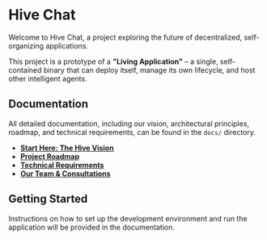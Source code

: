 # Hive Chat

Welcome to Hive Chat, a project exploring the future of decentralized, self-organizing applications.

This project is a prototype of a **"Living Application"** – a single, self-contained binary that can deploy itself, manage its own lifecycle, and host other intelligent agents.

## Documentation

All detailed documentation, including our vision, architectural principles, roadmap, and technical requirements, can be found in the `docs/` directory.

*   [**Start Here: The Hive Vision**](docs/00_VISION.md)
*   [**Project Roadmap**](docs/02_ROADMAP.md)
*   [**Technical Requirements**](docs/03_REQUIREMENTS.md)
*   [**Our Team & Consultations**](docs/team/index.md)

## Getting Started

Instructions on how to set up the development environment and run the application will be provided in the documentation.
